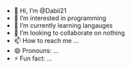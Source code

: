 - 👋 Hi, I’m @Dabii21
- 👀 I’m interested in programming
- 🌱 I’m currently learning langauges
- 💞️ I’m looking to collaborate on nothing
- 📫 How to reach me ...
- 😄 Pronouns: ...
- ⚡ Fun fact: ...

<!---
Dabii21/Dabii21 is a ✨ special ✨ repository because its `README.md` (this file) appears on your GitHub profile.
You can click the Preview link to take a look at your changes.
--->
